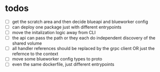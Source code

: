 
# todos

- [ ] get the scratch area and then decide blueapi and blueworker config
- [ ] can deploy one package just with different entrypoints
- [ ] move the initalization logic away from CLI
- [ ] the api can pass the path or they each do independent discovery of the shared volume
- [ ] all handler references should be replaced by the grpc client OR just the refernce to the context
- [ ] move some blueworker config types to proto
- [ ] even the same dockerfile, just different entrypoints
